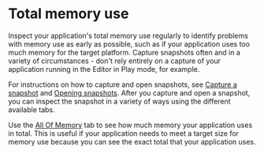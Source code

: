 # Total memory use

Inspect your application's total memory use regularly to identify problems with memory use as early as possible, such as if your application uses too much memory for the target platform. Capture snapshots often and in a variety of circumstances - don't rely entirely on a capture of your application running in the Editor in Play mode, for example.

For instructions on how to capture and open snapshots, see [Capture a snapshot](snapshot-capture.md#capture-a-snapshot) and [Opening snapshots](snapshot-capture.md#opening-snapshots). After you capture and open a snapshot, you can inspect the snapshot in a variety of ways using the different available tabs.

Use the [All Of Memory](all-memory-tab.md) tab to see how much memory your application uses in total. This is useful if your application needs to meet a target size for memory use because you can see the exact total that your application uses.
